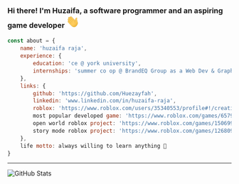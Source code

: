 ### Hi there! I'm Huzaifa, a software programmer and an aspiring game developer   <img src="https://github.com/Huezayfah/Huezayfah/blob/main/Hello.gif" width="30px">

```javascript
const about = {
    name: 'huzaifa raja',
    experience: {
        education: 'ce @ york university',
        internships: 'summer co op @ BrandEQ Group as a Web Dev & Graphics Designer'
    },
    links: {
        github: 'https://github.com/Huezayfah',
        linkedin: 'www.linkedin.com/in/huzaifa-raja',
        roblox: 'https://www.roblox.com/users/35340553/profile#!/creations',
        most popular developed game: 'https://www.roblox.com/games/6579658287/Klorox-Battlegrounds',
        open world roblox project: 'https://www.roblox.com/games/1506997967/DanMachi-Online',
        story mode roblox project: 'https://www.roblox.com/games/1268093214/Kyoukai-no-Boundary',
    },
    life motto: always willing to learn anything 🤙
}
```

----------------------------------------------------------------------------------------------------

![GitHub Stats](https://github-readme-stats.vercel.app/api?username=Huezayfah&show_icons=true&hide_rank=true&hide_border=true)
